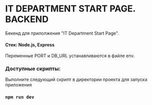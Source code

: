 # IT DEPARTMENT START PAGE. BACKEND

Бекенд для прилолжения "IT Department Start Page".

#### Стек: Node.js, Express

Переменные PORT и DB_URL устанавливаются в файле env.

### Доступные скрипты:

Выполните следующий скрипт в директории проекта для запуска приложения

### `npm run dev`
